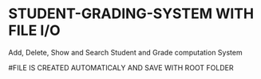 # STUDENT-GRADING-SYSTEM WITH FILE I/O
Add, Delete, Show and Search Student and Grade computation System


#FILE IS CREATED AUTOMATICALY AND SAVE WITH ROOT FOLDER
